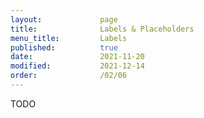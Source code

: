 ```yaml
---
layout:             page
title:              Labels & Placeholders
menu_title:         Labels
published:          true
date:               2021-11-20
modified:           2021-12-14  
order:              /02/06
---
```

<todo assign="twinkle">TODO</todo>